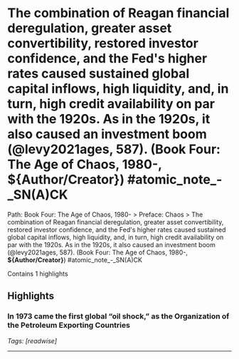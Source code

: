 # The combination of Reagan financial deregulation, greater asset convertibility, restored investor confidence, and the Fed's higher rates caused sustained global capital inflows,  high liquidity, and, in turn,  high credit availability on par with the 1920s. As in the 1920s, it also caused an investment boom (@levy2021ages, 587). (Book Four: The Age of Chaos, 1980-, __${Author/Creator}__) #atomic_note_-_SN(A)CK

Path: Book Four: The Age of Chaos, 1980- > Preface: Chaos > The combination of Reagan financial deregulation, greater asset convertibility, restored investor confidence, and the Fed's higher rates caused sustained global capital inflows,  high liquidity, and, in turn,  high credit availability on par with the 1920s. As in the 1920s, it also caused an investment boom (@levy2021ages, 587). (Book Four: The Age of Chaos, 1980-, __${Author/Creator}__) #atomic_note_-_SN(A)CK

Contains 1 highlights

## Highlights

### In 1973 came the first global “oil shock,” as the Organization of the Petroleum Exporting Countries  
*Tags: [readwise]*

---

